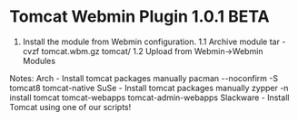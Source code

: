 # Tomcat Webmin Plugin 1.0.1 BETA


1. Install the module from Webmin configuration.
	1.1 Archive module
		tar -cvzf tomcat.wbm.gz tomcat/
	1.2 Upload from Webmin->Webmin Modules

Notes:
	Arch
		- Install tomcat packages manually
			pacman --noconfirm -S tomcat8 tomcat-native
	SuSe
		- Install tomcat packages manually
			zypper -n install tomcat tomcat-webapps tomcat-admin-webapps
	Slackware
		- Install Tomcat using one of our scripts!
